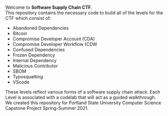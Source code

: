 Welcome to **Software Supply Chain CTF**.  
This repository contains the necessary code to build all of the levels for the CTF which consist of:  
* Abandoned Dependencies
* Bitcoin
* Compromise Developer Account (CDA)
* Compromise Developer Workflow (CDW
* Confused Dependencies
* Frozen Dependency
* Internal Dependency
* Malicious Contributor
* SBOM
* Typosquatting
* VScode

These levels reflect various forms of a software supply chain attack. Each Level is associated with a codelab that will act as a guided walkthrough.  
We created this repository for Portland State University Computer Science Capstone Project Spring-Summer 2021.
